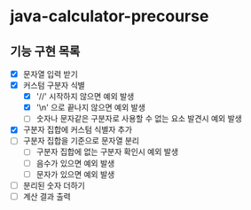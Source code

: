 # java-calculator-precourse

## 기능 구현 목록
- [x] 문자열 입력 받기
- [x] 커스텀 구분자 식별
  - [x] '//' 시작하지 않으면 예외 발생
  - [x] '\n' 으로 끝나지 않으면 예외 발생
  - [ ] 숫자나 문자같은 구분자로 사용할 수 없는 요소 발견시 예외 발생
- [x] 구분자 집합에 커스텀 식별자 추가
- [ ] 구분자 집합을 기준으로 문자열 분리
  - [ ] 구분자 집합에 없는 구분자 확인시 예외 발생
  - [ ] 음수가 있으면 예외 발생
  - [ ] 문자가 있으면 예외 발생
- [ ] 분리된 숫자 더하기
- [ ] 계산 결과 출력